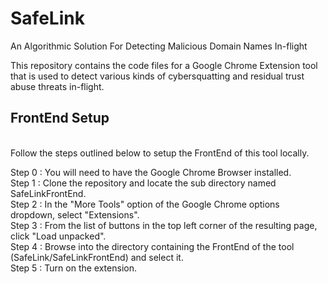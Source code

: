 # SafeLink
An Algorithmic Solution For Detecting Malicious Domain Names In-flight
<br>

This repository contains the code files for a Google Chrome Extension tool that is used to detect various kinds of cybersquatting and residual trust abuse threats in-flight.
<br>

## FrontEnd Setup
<br>
Follow the steps outlined below to setup the FrontEnd of this tool locally.

Step 0 : You will need to have the Google Chrome Browser installed.  
Step 1 : Clone the repository and locate the sub directory named SafeLinkFrontEnd.  
Step 2 : In the "More Tools" option of the Google Chrome options dropdown, select "Extensions".  
Step 3 : From the list of buttons in the top left corner of the resulting page, click "Load unpacked".  
Step 4 : Browse into the directory containing the FrontEnd of the tool (SafeLink/SafeLinkFrontEnd) and select it.  
Step 5 : Turn on the extension.  

